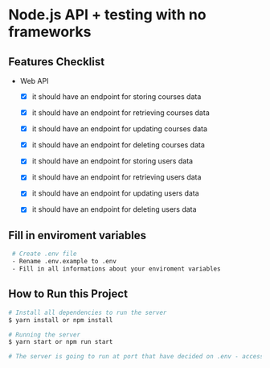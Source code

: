 # Node.js API + testing with no frameworks

## Features Checklist 

- Web API
    - [x] it should have an endpoint for storing courses data
    - [x] it should have an endpoint for retrieving courses data
    - [x] it should have an endpoint for updating courses data
    - [x] it should have an endpoint for deleting courses data

    - [x] it should have an endpoint for storing users data
    - [x] it should have an endpoint for retrieving users data
    - [x] it should have an endpoint for updating users data
    - [x] it should have an endpoint for deleting users data

## Fill in enviroment variables

```bash
 # Create .env file
 - Rename .env.example to .env
 - Fill in all informations about your enviroment variables

```

## How to Run this Project

```bash
# Install all dependencies to run the server
$ yarn install or npm install

# Running the server
$ yarn start or npm run start

# The server is going to run at port that have decided on .env - access <http://localhost:PORT>
```